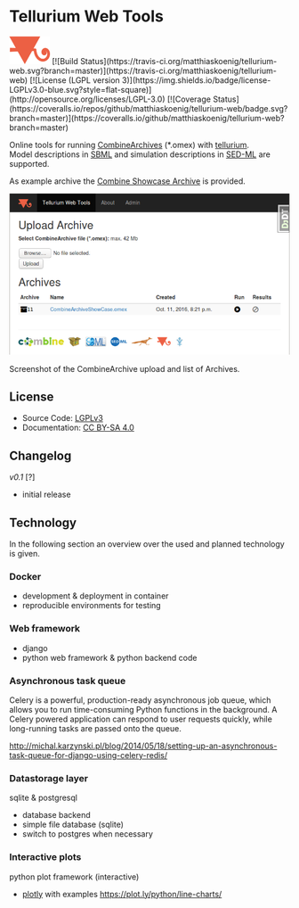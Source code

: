 # Tellurium Web Tools
<img title="tellurium logo" src="./teweb/combine/static/combine/images/logos/te.png" height="50" />
[![Build Status](https://travis-ci.org/matthiaskoenig/tellurium-web.svg?branch=master)](https://travis-ci.org/matthiaskoenig/tellurium-web)
[![License (LGPL version 3)](https://img.shields.io/badge/license-LGPLv3.0-blue.svg?style=flat-square)](http://opensource.org/licenses/LGPL-3.0)
[![Coverage Status](https://coveralls.io/repos/github/matthiaskoenig/tellurium-web/badge.svg?branch=master)](https://coveralls.io/github/matthiaskoenig/tellurium-web?branch=master)

Online tools for running [CombineArchives](http://co.mbine.org/documents/archive) (*.omex) with [tellurium](http://tellurium.analogmachine.org/).   
Model descriptions in 
[SBML](http://sbml.org) and simulation descriptions in [SED-ML](http://sed-ml.org) are supported.

As example archive the [Combine Showcase Archive](https://github.com/SemsProject/CombineArchiveShowCase) is provided.

<img title="Screenshot Tellurium Web Tools" src="./docs/images/screenshot.png" width="600" />

Screenshot of the CombineArchive upload and list of Archives.

## License
* Source Code: [LGPLv3](http://opensource.org/licenses/LGPL-3.0)
* Documentation: [CC BY-SA 4.0](http://creativecommons.org/licenses/by-sa/4.0/)

## Changelog
*v0.1* [?]
- initial release

## Technology
In the following section an overview over the used and planned technology is 
given.
### Docker 
* development & deployment in container
* reproducible environments for testing

### Web framework 
* django
* python web framework & python backend code

### Asynchronous task queue
Celery is a powerful, production-ready asynchronous job queue, which allows 
you to run time-consuming Python functions in the background. A Celery powered 
application can respond to user requests quickly, while long-running tasks 
are passed onto the queue.
 
http://michal.karzynski.pl/blog/2014/05/18/setting-up-an-asynchronous-task-queue-for-django-using-celery-redis/


### Datastorage layer
sqlite & postgresql
* database backend
* simple file database (sqlite)
* switch to postgres when necessary

### Interactive plots
python plot framework (interactive)
* [plotly](https://plot.ly/python/) with examples https://plot.ly/python/line-charts/

